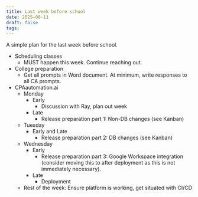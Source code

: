 ```yaml
---
title: Last week before school
date: 2025-08-11
draft: false
tags:
---
```

A simple plan for the last week before school.
- Scheduling classes
	- MUST happen this week. Continue reaching out.
- College preparation
	- Get all prompts in Word document. At minimum, write responses to all CA prompts.
- CPAautomation.ai
	- Monday
		- Early
			- Discussion with Ray, plan out week
		- Late
			- Release preparation part 1: Non-DB changes (see Kanban)
	- Tuesday
		- Early and Late
			- Release preparation part 2: DB changes (see Kanban)
	- Wednesday
		- Early
			- Release preparation part 3: Google Workspace integration (consider moving this to after deployment as this is not immediately necessary).
		- Late
			- Deployment
	- Rest of the week: Ensure platform is working, get situated with CI/CD
